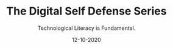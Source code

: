 ---
title: The Digital Self Defense Series
subtitle: Technological Literacy is Fundamental.
layout: default
modal-id: 1
date: 12-10-2020
img: blank.png
iframe: https://austincapitaldata.getoutline.com/s/0f011779-75f4-4a77-95f5-4f70aded64e8
graphheight: 700px
graphwidth: 700px
thumbnail: digital-defense-intro.jpg
alt: image-alt
description: Austin Capital Data; Digital education is fundamental
---